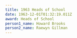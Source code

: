 ```yaml
---
title: 1963 Heads of School
date: 1963-12-01T01:32:19.011Z
award: Heads of School
person1_name: Howard Brooks
person2_name: Raewyn Gillman
---
```



